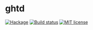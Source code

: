 # ghtd

[![Hackage](https://img.shields.io/hackage/v/ghtd.svg)](https://hackage.haskell.org/package/ghtd)
[![Build status](https://secure.travis-ci.org/mlopes/ghtd.svg)](https://travis-ci.org/mlopes/ghtd)
[![MIT license](https://img.shields.io/badge/license-MIT-blue.svg)](https://github.com/mlopes/ghtd/blob/master/LICENSE)
